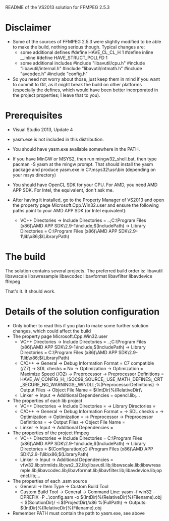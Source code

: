README of the VS2013 solution for FFMPEG 2.5.3

Disclaimer
==========

- Some of the sources of FFMPEG 2.5.3 were slightly modified to be able to make the build, nothing serious though. Typical changes are:
	- some additional defines
		#define HAVE_CL_CL_H 1
		#define inline __inline
		#define HAVE_STRUCT_POLLFD 1
	- some additional includes
		#include "libavutil/cpu.h"
		#include "libavutil/internal.h"
		#include "libavutil/intmath.h"
		#include "avcodec.h"
		#include "config.h"
- So you need not worry about those, just keep them in mind if you want to commit to Git, as it might break the build on other platforms (especially the defines, which would have been better incorporated in the project properties; I leave that to you).



Prerequisites
=============

- Visual Studio 2013, Update 4

- yasm.exe is not included in this distribution.
- You should have yasm.exe available somewhere in the PATH.
- If you have MinGW or MSYS2, then run mingw32_shell.bat, then type
	pacman -S yasm
at the mingw prompt. That should install the yasm package and produce yasm.exe in C:\msys32\usr\bin (depending on your msys directory)

- You should have OpenCL SDK for your CPU. For AMD, you need AMD APP SDK. For Intel, the equivalent, don't ask me.
- After having it installed, go to the Property Manager of VS2013 and open the property page Microsoft.Cpp.Win32.user and ensure the following paths point to your AMD APP SDK (or Intel equivalent):
	- VC++ Directories
		-> Include Directories = ..;C:\Program Files (x86)\AMD APP SDK\2.9-1\include;$(IncludePath)
		-> Library Directories = C:\Program Files (x86)\AMD APP SDK\2.9-1\lib\x86;$(LibraryPath)



The build
=========

The solution contains several projects. The preferred build order is:
libavutil
libswscale
libswresample
libavcodec
libavformat
libavfilter
libavdevice
ffmpeg

That's it. It should work.



Details of the solution configuration
=====================================

- Only bother to read this if you plan to make some further solution changes, which could affect the build
- The property page Microsoft.Cpp.Win32.user
	- VC++ Directories
		-> Include Directories = ..;C:\Program Files (x86)\AMD APP SDK\2.9-1\include;$(IncludePath)
		-> Library Directories = C:\Program Files (x86)\AMD APP SDK\2.9-1\lib\x86;$(LibraryPath)
	- C/C++
		-> General
			-> Debug Information Format = C7 compatible (/Z7)
			-> SDL checks = No
		-> Optimization
			-> Optimization = Maximize Speed (/O2)
		-> Preprocessor -> Preprocessor Definitions = HAVE_AV_CONFIG_H;_ISOC99_SOURCE;_USE_MATH_DEFINES;_CRT_SECURE_NO_WARNINGS;_WINDLL;%(PreprocessorDefinitions)
		-> Output Files -> Object File Name = $(IntDir)%(RelativeDir)\
	- Linker
		-> Input -> Additional Dependencies = opencl.lib;...
- The properties of each lib project
	- VC++ Directories
		-> Include Directories = <inherit>
		-> Library Directories = <inherit>
	- C/C++
		-> General
			-> Debug Information Format = <inherit>
			-> SDL checks = <inherit>
		-> Optimization
			-> Optimization = <inherit>
		-> Preprocessor -> Preprocessor Definitions = <inherit>
		-> Output Files -> Object File Name = <inherit>
	- Linker
		-> Input -> Additional Dependencies = <inherit>
- The properties of the project ffmpeg
	- VC++ Directories
		-> Include Directories = C:\Program Files (x86)\AMD APP SDK\2.9-1\include;$(IncludePath)
		-> Library Directories = $(Configuration);C:\Program Files (x86)\AMD APP SDK\2.9-1\lib\x86;$(LibraryPath)
	- Linker
		-> Input -> Additional Dependencies = vfw32.lib;strmiids.lib;ws2_32.lib;libavutil.lib;libswscale.lib;libswresample.lib;libavcodec.lib;libavformat.lib;libavfilter.lib;libavdevice.lib;opencl.lib;...
- The properties of each .asm source
	- General -> Item Type -> Custom Build Tool
	- Custom Build Tool -> General
		-> Command Line:
			yasm -f win32 -DPREFIX -P ..\config.asm -o $(IntDir)%(RelativeDir)\%(Filename).obj -i $(SolutionDir)/ -i $(ProjectDir)/x86 %(FullPath)
		-> Outputs:
			$(IntDir)%(RelativeDir)\%(Filename).obj
- Remember PATH must contain the path to yasm.exe, see above
